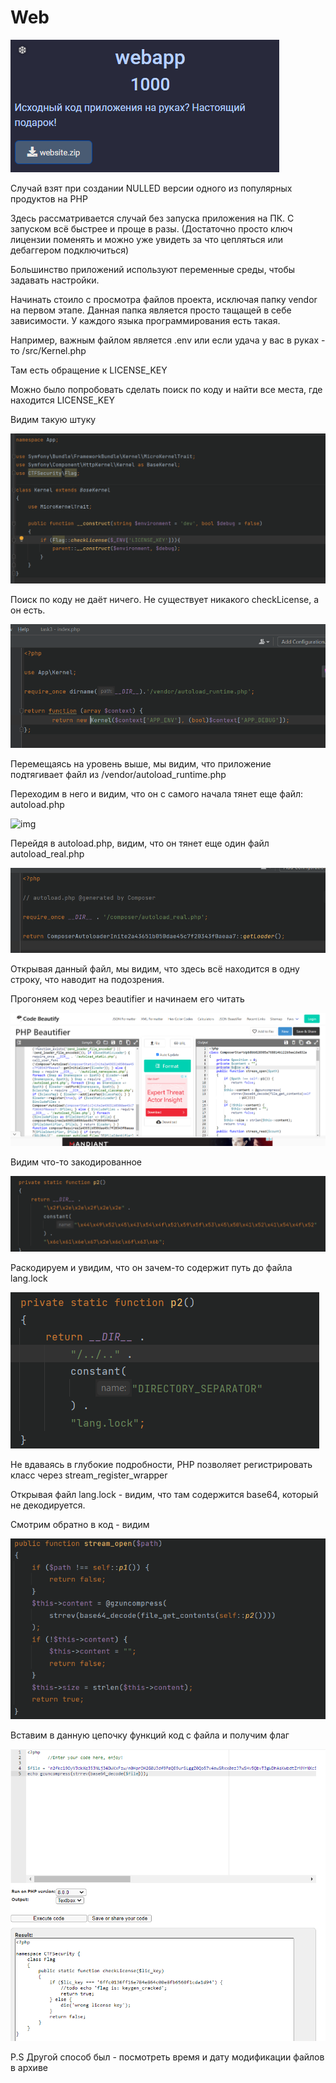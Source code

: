 # Web

![img](/img/webapp_task.png?raw=true)

Случай взят при создании NULLED версии одного из популярных продуктов на PHP

Здесь рассматривается случай без запуска приложения на ПК. С запуском всё быстрее и проще в разы. (Достаточно просто ключ лицензии поменять и можно уже увидеть за что цепляться или дебаггером подключиться)

Большинство приложений используют переменные среды, чтобы задавать настройки.

Начинать стоило с просмотра файлов проекта, исключая папку vendor на первом этапе. Данная папка является просто тащащей в себе зависимости. У каждого языка программирования есть такая.

Например, важным файлом является .env или если удача у вас в руках - то /src/Kernel.php

Там есть обращение к LICENSE_KEY

Можно было попробовать сделать поиск по коду и найти все места, где находится LICENSE_KEY

Видим такую штуку

![img](/img/webapp1.png?raw=true)

Поиск по коду не даёт ничего. Не существует никакого checkLicense, а он есть.

![img](/img/webapp2.png?raw=true)

Перемещаясь на уровень выше, мы видим, что приложение подтягивает файл из /vendor/autoload_runtime.php

Переходим в него и видим, что он с самого начала тянет еще файл: autoload.php

![img](/img/hwebapp3.png?raw=true)

Перейдя в autoload.php, видим, что он тянет еще один файл autoload_real.php

![img](/img/webapp4.png?raw=true)

Открывая данный файл, мы видим, что здесь всё находится в одну строку, что наводит на подозрения.

Прогоняем код через beautifier и начинаем его читать

![img](/img/webapp5.png?raw=true)

Видим что-то закодированное

![img](/img/webapp6.png?raw=true)

Раскодируем и увидим, что он зачем-то содержит путь до файла lang.lock

![img](/img/webapp7.png?raw=true)

Не вдаваясь в глубокие подробности, PHP позволяет регистрировать класс через stream_register_wrapper

Открывая файл lang.lock - видим, что там содержится base64, который не декодируется.

Смотрим обратно в код - видим

![img](/img/webapp8.png?raw=true)

Вставим в данную цепочку функций код с файла и получим флаг

![img](/img/webapp9.png?raw=true)

P.S Другой способ был - посмотреть время и дату модификации файлов в архиве